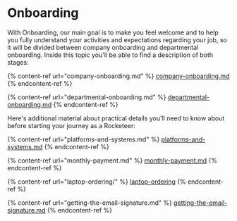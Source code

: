 # Onboarding

With Onboarding, our main goal is to make you feel welcome and to help you fully understand your activities and expectations regarding your job, so it will be divided between company onboarding and departmental onboarding. Inside this topic you'll be able to find a description of both stages:&#x20;

{% content-ref url="company-onboarding.md" %}
[company-onboarding.md](company-onboarding.md)
{% endcontent-ref %}

{% content-ref url="departmental-onboarding.md" %}
[departmental-onboarding.md](departmental-onboarding.md)
{% endcontent-ref %}

Here's additional material about practical details you'll need to know about before starting your journey as a Rocketeer:

{% content-ref url="platforms-and-systems.md" %}
[platforms-and-systems.md](platforms-and-systems.md)
{% endcontent-ref %}

{% content-ref url="monthly-payment.md" %}
[monthly-payment.md](monthly-payment.md)
{% endcontent-ref %}

{% content-ref url="laptop-ordering/" %}
[laptop-ordering](laptop-ordering/)
{% endcontent-ref %}

{% content-ref url="getting-the-email-signature.md" %}
[getting-the-email-signature.md](getting-the-email-signature.md)
{% endcontent-ref %}

